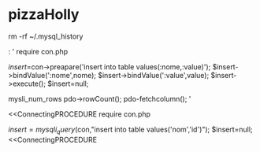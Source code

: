 # pizzaHolly
rm -rf ~/.mysql_history


: '
require con.php

$insert=$con->preapare('insert into table values(:nome,:value)');
$insert->bindValue(':nome',nome);
$insert->bindValue(':value',value);
$insert->execute();
$insert=null;

mysli_num_rows
pdo->rowCount();
pdo-fetchcolumn();
'


<<ConnectingPROCEDURE
require con.php

$insert=mysqli_query($con,"insert into table values('nom','id')");
$insert=null;
<<ConnectingPROCEDURE